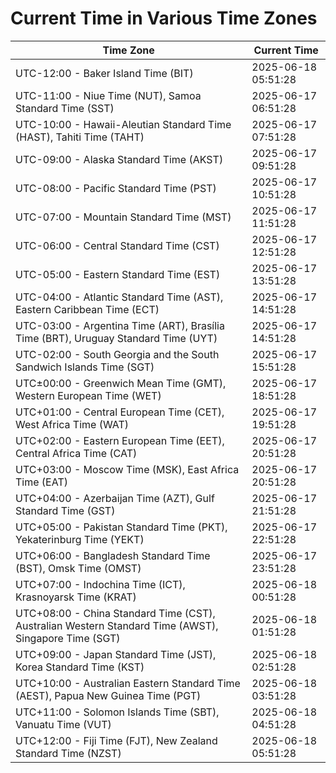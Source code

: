 # Current Time in Various Time Zones

| Time Zone | Current Time |
|-----------|--------------|
| UTC-12:00 - Baker Island Time (BIT) | 2025-06-18 05:51:28 |
| UTC-11:00 - Niue Time (NUT), Samoa Standard Time (SST) | 2025-06-17 06:51:28 |
| UTC-10:00 - Hawaii-Aleutian Standard Time (HAST), Tahiti Time (TAHT) | 2025-06-17 07:51:28 |
| UTC-09:00 - Alaska Standard Time (AKST) | 2025-06-17 09:51:28 |
| UTC-08:00 - Pacific Standard Time (PST) | 2025-06-17 10:51:28 |
| UTC-07:00 - Mountain Standard Time (MST) | 2025-06-17 11:51:28 |
| UTC-06:00 - Central Standard Time (CST) | 2025-06-17 12:51:28 |
| UTC-05:00 - Eastern Standard Time (EST) | 2025-06-17 13:51:28 |
| UTC-04:00 - Atlantic Standard Time (AST), Eastern Caribbean Time (ECT) | 2025-06-17 14:51:28 |
| UTC-03:00 - Argentina Time (ART), Brasília Time (BRT), Uruguay Standard Time (UYT) | 2025-06-17 14:51:28 |
| UTC-02:00 - South Georgia and the South Sandwich Islands Time (SGT) | 2025-06-17 15:51:28 |
| UTC±00:00 - Greenwich Mean Time (GMT), Western European Time (WET) | 2025-06-17 18:51:28 |
| UTC+01:00 - Central European Time (CET), West Africa Time (WAT) | 2025-06-17 19:51:28 |
| UTC+02:00 - Eastern European Time (EET), Central Africa Time (CAT) | 2025-06-17 20:51:28 |
| UTC+03:00 - Moscow Time (MSK), East Africa Time (EAT) | 2025-06-17 20:51:28 |
| UTC+04:00 - Azerbaijan Time (AZT), Gulf Standard Time (GST) | 2025-06-17 21:51:28 |
| UTC+05:00 - Pakistan Standard Time (PKT), Yekaterinburg Time (YEKT) | 2025-06-17 22:51:28 |
| UTC+06:00 - Bangladesh Standard Time (BST), Omsk Time (OMST) | 2025-06-17 23:51:28 |
| UTC+07:00 - Indochina Time (ICT), Krasnoyarsk Time (KRAT) | 2025-06-18 00:51:28 |
| UTC+08:00 - China Standard Time (CST), Australian Western Standard Time (AWST), Singapore Time (SGT) | 2025-06-18 01:51:28 |
| UTC+09:00 - Japan Standard Time (JST), Korea Standard Time (KST) | 2025-06-18 02:51:28 |
| UTC+10:00 - Australian Eastern Standard Time (AEST), Papua New Guinea Time (PGT) | 2025-06-18 03:51:28 |
| UTC+11:00 - Solomon Islands Time (SBT), Vanuatu Time (VUT) | 2025-06-18 04:51:28 |
| UTC+12:00 - Fiji Time (FJT), New Zealand Standard Time (NZST) | 2025-06-18 05:51:28 |
